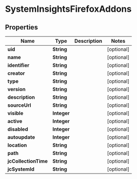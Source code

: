 
# SystemInsightsFirefoxAddons

## Properties
Name | Type | Description | Notes
------------ | ------------- | ------------- | -------------
**uid** | **String** |  |  [optional]
**name** | **String** |  |  [optional]
**identifier** | **String** |  |  [optional]
**creator** | **String** |  |  [optional]
**type** | **String** |  |  [optional]
**version** | **String** |  |  [optional]
**description** | **String** |  |  [optional]
**sourceUrl** | **String** |  |  [optional]
**visible** | **Integer** |  |  [optional]
**active** | **Integer** |  |  [optional]
**disabled** | **Integer** |  |  [optional]
**autoupdate** | **Integer** |  |  [optional]
**location** | **String** |  |  [optional]
**path** | **String** |  |  [optional]
**jcCollectionTime** | **String** |  |  [optional]
**jcSystemId** | **String** |  |  [optional]



